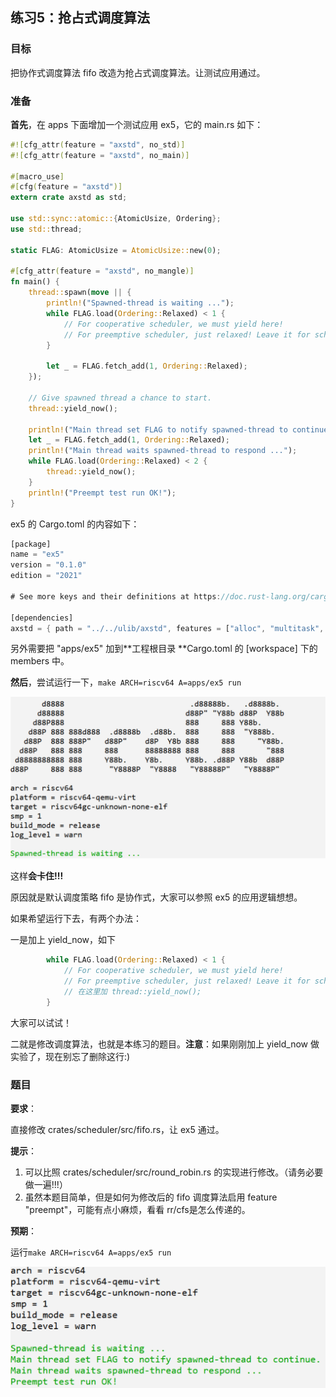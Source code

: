 ## 练习5：抢占式调度算法



### 目标

把协作式调度算法 fifo 改造为抢占式调度算法。让测试应用通过。



### 准备

**首先**，在 apps 下面增加一个测试应用 ex5，它的 main.rs 如下：

```rust
#![cfg_attr(feature = "axstd", no_std)]
#![cfg_attr(feature = "axstd", no_main)]

#[macro_use]
#[cfg(feature = "axstd")]
extern crate axstd as std;

use std::sync::atomic::{AtomicUsize, Ordering};
use std::thread;

static FLAG: AtomicUsize = AtomicUsize::new(0);

#[cfg_attr(feature = "axstd", no_mangle)]
fn main() {
    thread::spawn(move || {
        println!("Spawned-thread is waiting ...");
        while FLAG.load(Ordering::Relaxed) < 1 {
            // For cooperative scheduler, we must yield here!
            // For preemptive scheduler, just relaxed! Leave it for scheduler.
        }

        let _ = FLAG.fetch_add(1, Ordering::Relaxed);
    });

    // Give spawned thread a chance to start.
    thread::yield_now();

    println!("Main thread set FLAG to notify spawned-thread to continue.");
    let _ = FLAG.fetch_add(1, Ordering::Relaxed);
    println!("Main thread waits spawned-thread to respond ...");
    while FLAG.load(Ordering::Relaxed) < 2 {
        thread::yield_now();
    }
    println!("Preempt test run OK!");
}
```

ex5 的 Cargo.toml 的内容如下：

```rust
[package]
name = "ex5"
version = "0.1.0"
edition = "2021"

# See more keys and their definitions at https://doc.rust-lang.org/cargo/reference/manifest.html

[dependencies]
axstd = { path = "../../ulib/axstd", features = ["alloc", "multitask", "irq"], optional = true }
```

另外需要把 "apps/ex5" 加到**工程根目录 **Cargo.toml 的 [workspace] 下的 members 中。



**然后**，尝试运行一下，`make ARCH=riscv64 A=apps/ex5 run`

<div style="text-align:center">
   <img src=".\img\1-4.png" alt="1-4" style="zoom:100%"/>
</div>

这样**会卡住!!!**

原因就是默认调度策略 fifo 是协作式，大家可以参照 ex5 的应用逻辑想想。

如果希望运行下去，有两个办法：

一是加上 yield_now，如下

```rust
        while FLAG.load(Ordering::Relaxed) < 1 {
            // For cooperative scheduler, we must yield here!
            // For preemptive scheduler, just relaxed! Leave it for scheduler.
            // 在这里加 thread::yield_now();
        }
```

大家可以试试！

二就是修改调度算法，也就是本练习的题目。**注意**：如果刚刚加上 yield_now 做实验了，现在别忘了删除这行:)



### 题目

**要求**：

直接修改 crates/scheduler/src/fifo.rs，让 ex5 通过。



**提示**：

1. 可以比照 crates/scheduler/src/round_robin.rs 的实现进行修改。（请务必要做一遍!!!）
2. 虽然本题目简单，但是如何为修改后的 fifo 调度算法启用 feature "preempt"，可能有点小麻烦，看看 rr/cfs是怎么传递的。



**预期**：

运行`make ARCH=riscv64 A=apps/ex5 run`

<div style="text-align:center">
   <img src=".\img\1-5.png" alt="1-5" style="zoom:100%"/>
</div>


